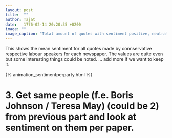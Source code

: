 ```yaml
---
layout: post
title:  ""
author: Tajat
date:   1776-02-14 20:20:35 +0200
image: ""
image_caption: "Total amount of quotes with sentiment positive, neutral and negative for each newspaper. "
---
```

This shows the mean sentiment for all quotes made by connservative respective labour speakers for each newspaper. The values are quite even but some interesting things could be noted. … add more if we want to keep it. 

{% animation_sentimentperparty.html %}

# 3. Get same people (f.e. Boris Johnson / Teresa May) (could be 2) from previous part and look at sentiment on them per paper.
<!--more-->